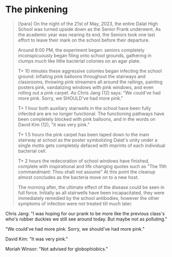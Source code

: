 # The pinkening
> [!para]
> On the night of the 21st of May, 2023, the entire Dalat High School was turned upside down as the Senior Prank underwent. As the academic year was nearing its end, the Seniors took one last effort to leave their mark on the school before their departure.
> 
> Around 8:00 PM, the experiment began: seniors completely inconspicuously began filing onto school grounds, gathering in clumps much like little bacterial colonies on an agar plate.
> 
> T+ 10 minutes these aggressive colonies began infecting the school ground: inflating pink balloons throughout the stairways and classrooms, throwing pink streamers all around the railings, painting posters pink, vandalizing windows with pink windows, and even rolling out a pink carpet. As Chris Jang (12) says: "We could've had more pink. Sorry, we SHOULD've had more pink."
> 
> T+ 1 hour both auxiliary stairwells in the school have been fully infected are are no longer functional. The functioning pathways have been completely blocked with pink balloons, and in the words on David Kim (12), "it was very pink."
> 
> T+ 1.5 hours the pink carpet has been taped down to the main stairway at school as the poster symbolizing Dalat's unity under a single motto gets completely defaced with imprints of each individual bacterial cell.
> 
> T+ 2 hours the redecoration of school windows have finished, complete with inspirational and life changing quotes such as "The 11th commandmant: Thou shalt not assume" At this point the cleanup almost concludes as the bacteria move on to a new host.
> 
> The morning after, the ultimate effect of the disease could be seen in full force. Initially as all stairwells have been incapacitated, they were immediately remedied by the school antibodies, however the other symptoms of infection were not treated till much later.

Chris Jang: "I was hoping for our prank to be more like the previous class's who's rubber duckies we still see around today. But maybe not as polluting."

"We could've had more pink. Sorry, we should've had more pink."

David Kim: "It was very pink."

Moriah Winsor: "Not advised for globophiobics."